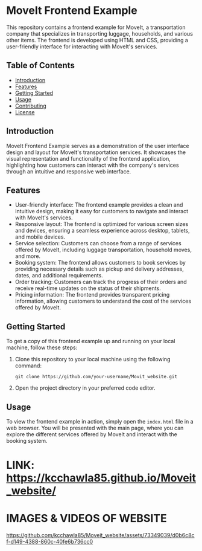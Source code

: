 # MoveIt Frontend Example

This repository contains a frontend example for MoveIt, a transportation company that specializes in transporting luggage, households, and various other items. The frontend is developed using HTML and CSS, providing a user-friendly interface for interacting with MoveIt's services.

## Table of Contents

- [Introduction](#introduction)
- [Features](#features)
- [Getting Started](#getting-started)
- [Usage](#usage)
- [Contributing](#contributing)
- [License](#license)

## Introduction

MoveIt Frontend Example serves as a demonstration of the user interface design and layout for MoveIt's transportation services. It showcases the visual representation and functionality of the frontend application, highlighting how customers can interact with the company's services through an intuitive and responsive web interface.

## Features

- User-friendly interface: The frontend example provides a clean and intuitive design, making it easy for customers to navigate and interact with MoveIt's services.
- Responsive layout: The frontend is optimized for various screen sizes and devices, ensuring a seamless experience across desktop, tablets, and mobile devices.
- Service selection: Customers can choose from a range of services offered by MoveIt, including luggage transportation, household moves, and more.
- Booking system: The frontend allows customers to book services by providing necessary details such as pickup and delivery addresses, dates, and additional requirements.
- Order tracking: Customers can track the progress of their orders and receive real-time updates on the status of their shipments.
- Pricing information: The frontend provides transparent pricing information, allowing customers to understand the cost of the services offered by MoveIt.

## Getting Started

To get a copy of this frontend example up and running on your local machine, follow these steps:

1. Clone this repository to your local machine using the following command:
   ```
   git clone https://github.com/your-username/Movit_website.git
   ```

2. Open the project directory in your preferred code editor.

## Usage

To view the frontend example in action, simply open the `index.html` file in a web browser. You will be presented with the main page, where you can explore the different services offered by MoveIt and interact with the booking system.

# LINK: https://kcchawla85.github.io/Moveit_website/

# IMAGES & VIDEOS OF WEBSITE


https://github.com/kcchawla85/Moveit_website/assets/73349039/d0b6c8cf-d149-4388-860c-40fe6b736cc0


